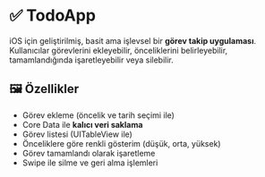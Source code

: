 # ✅ TodoApp

iOS için geliştirilmiş, basit ama işlevsel bir **görev takip uygulaması**.  
Kullanıcılar görevlerini ekleyebilir, önceliklerini belirleyebilir, tamamlandığında işaretleyebilir veya silebilir.

## 🖼️ Özellikler

- Görev ekleme (öncelik ve tarih seçimi ile)
- Core Data ile **kalıcı veri saklama**
- Görev listesi (UITableView ile)
- Önceliklere göre renkli gösterim (düşük, orta, yüksek)
- Görev tamamlandı olarak işaretleme
- Swipe ile silme ve geri alma işlemleri
